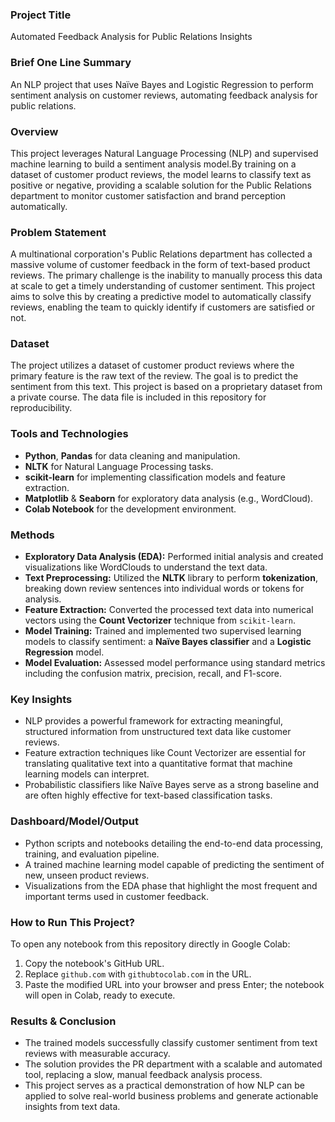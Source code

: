 ### Project Title

Automated Feedback Analysis for Public Relations Insights

### Brief One Line Summary

An NLP project that uses Naïve Bayes and Logistic Regression to perform sentiment analysis on customer reviews, automating feedback analysis for public relations.

### Overview

This project leverages Natural Language Processing (NLP) and supervised machine learning to build a sentiment analysis model.By training on a dataset of customer product reviews, the model learns to classify text as positive or negative, providing a scalable solution for the Public Relations department to monitor customer satisfaction and brand perception automatically.

### Problem Statement
A multinational corporation's Public Relations department has collected a massive volume of customer feedback in the form of text-based product reviews. The primary challenge is the inability to manually process this data at scale to get a timely understanding of customer sentiment. This project aims to solve this by creating a predictive model to automatically classify reviews, enabling the team to quickly identify if customers are satisfied or not.

### Dataset

The project utilizes a dataset of customer product reviews where the primary feature is the raw text of the review. The goal is to predict the sentiment from this text. This project is based on a proprietary dataset from a private course. The data file is included in this repository for reproducibility.

### Tools and Technologies

* **Python**, **Pandas** for data cleaning and manipulation.
* **NLTK** for Natural Language Processing tasks.
* **scikit-learn** for implementing classification models and feature extraction.
* **Matplotlib** & **Seaborn** for exploratory data analysis (e.g., WordCloud).
* **Colab Notebook** for the development environment.

### Methods

* **Exploratory Data Analysis (EDA):** Performed initial analysis and created visualizations like WordClouds to understand the text data.
* **Text Preprocessing:** Utilized the **NLTK** library to perform **tokenization**, breaking down review sentences into individual words or tokens for analysis.
* **Feature Extraction:** Converted the processed text data into numerical vectors using the **Count Vectorizer** technique from `scikit-learn`.
* **Model Training:** Trained and implemented two supervised learning models to classify sentiment: a **Naïve Bayes classifier** and a **Logistic Regression** model.
* **Model Evaluation:** Assessed model performance using standard metrics including the confusion matrix, precision, recall, and F1-score.

### Key Insights

* NLP provides a powerful framework for extracting meaningful, structured information from unstructured text data like customer reviews.
* Feature extraction techniques like Count Vectorizer are essential for translating qualitative text into a quantitative format that machine learning models can interpret.
* Probabilistic classifiers like Naïve Bayes serve as a strong baseline and are often highly effective for text-based classification tasks.

### Dashboard/Model/Output

* Python scripts and notebooks detailing the end-to-end data processing, training, and evaluation pipeline.
* A trained machine learning model capable of predicting the sentiment of new, unseen product reviews.
* Visualizations from the EDA phase that highlight the most frequent and important terms used in customer feedback.

### How to Run This Project?

To open any notebook from this repository directly in Google Colab:
1.  Copy the notebook's GitHub URL.
2.  Replace `github.com` with `githubtocolab.com` in the URL.
3.  Paste the modified URL into your browser and press Enter; the notebook will open in Colab, ready to execute.

### Results & Conclusion

* The trained models successfully classify customer sentiment from text reviews with measurable accuracy.
* The solution provides the PR department with a scalable and automated tool, replacing a slow, manual feedback analysis process.
* This project serves as a practical demonstration of how NLP can be applied to solve real-world business problems and generate actionable insights from text data.
